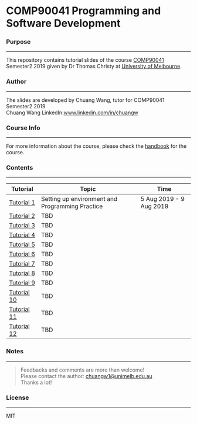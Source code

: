 # COMP90041 Programming and Software Development
### **Purpose**
---
This repository contains tutorial slides of the course [COMP90041](https://handbook.unimelb.edu.au/2019/subjects/comp90041) Semester2 2019 given by Dr Thomas Christy at [University of Melbourne](https://www.unimelb.edu.au/).
### **Author**
---
The slides are developed by Chuang Wang, tutor for COMP90041 Semester2 2019\
Chuang Wang LinkedIn:www.linkedin.com/in/chuangw
### **Course Info**
---
For more information about the course, please check the [handbook](https://handbook.unimelb.edu.au/2019/subjects/comp90041) for the course.
### **Contents**
---

| Tutorial | Topic | Time |
| ------ | ------ |-----|
| [Tutorial 1]() | Setting up environment and Programming Practice  | 5 Aug 2019 - 9 Aug 2019
| [Tutorial 2]() | TBD |
| [Tutorial 3]() | TBD |
| [Tutorial 4]() | TBD |
| [Tutorial 5]() | TBD |
| [Tutorial 6]() | TBD |
| [Tutorial 7]() | TBD |
| [Tutorial 8]() | TBD |
| [Tutorial 9]() | TBD |
| [Tutorial 10]() | TBD |
| [Tutorial 11]() | TBD |
| [Tutorial 12]() | TBD |

### **Notes**
---
>Feedbacks and comments are more than welcome!\
>Please contact the author: chuangw1@unimelb.edu.au\
>Thanks a lot!


### **License**
---
MIT

